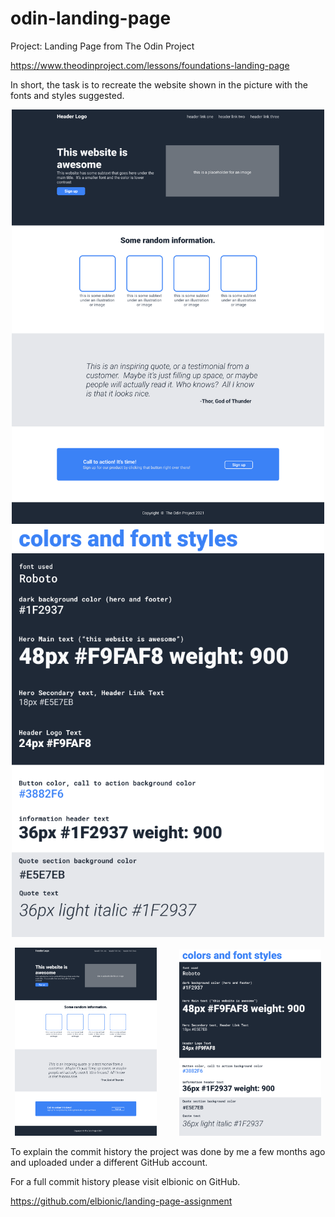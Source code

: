 # odin-landing-page

Project: Landing Page from The Odin Project

https://www.theodinproject.com/lessons/foundations-landing-page

In short, the task is to recreate the website shown in the picture with the fonts and styles suggested.

<p float="left" align="center">
  <img alt="landing page image from Odin" src="images/01.png" width="500" min-width="300"/>
  <img alt="fonts and colors from Odin" src="images/02.png" width="500" /> 
</p>

<p align="center">
  <img alt="landing page image from Odin" src="images/01.png" width="45%">
&nbsp; &nbsp; &nbsp; &nbsp;
  <img alt="fonts and colors from Odin" src="images/02.png" width="45%">
</p>

To explain the commit history the project was done by me a few months ago and uploaded under a different GitHub account.

For a full commit history please visit elbionic on GitHub.

https://github.com/elbionic/landing-page-assignment




